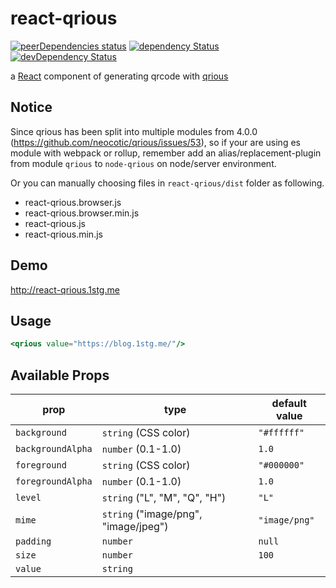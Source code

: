 # react-qrious

[![peerDependencies status](https://david-dm.org/JounQin/react-qrious/peer-status.svg)](https://david-dm.org/JounQin/react-qrious?type=peer)
[![dependency Status](https://david-dm.org/JounQin/react-qrious/status.svg)](https://david-dm.org/JounQin/react-qrious)
[![devDependency Status](https://david-dm.org/JounQin/react-qrious/dev-status.svg)](https://david-dm.org/JounQin/react-qrious?type=dev)

a [React](https://github.com/facebook/react) component of generating qrcode with [qrious](https://github.com/neocotic/qrious)

## Notice

Since qrious has been split into multiple modules from 4.0.0 (https://github.com/neocotic/qrious/issues/53), so if your are using es module with webpack or rollup, remember add an alias/replacement-plugin from module `qrious` to `node-qrious` on node/server environment.

Or you can manually choosing files in `react-qrious/dist` folder as following.

- react-qrious.browser.js
- react-qrious.browser.min.js
- react-qrious.js
- react-qrious.min.js

## Demo

http://react-qrious.1stg.me

## Usage

``` jsx
<qrious value="https://blog.1stg.me/"/>
```

## Available Props

prop      | type                 | default value
----------|----------------------|--------------
`background` | `string` (CSS color) | `"#ffffff"`
`backgroundAlpha` | `number` (0.1-1.0) | `1.0`
`foreground` | `string` (CSS color) | `"#000000"`
`foregroundAlpha` | `number` (0.1-1.0) | `1.0`
`level` | `string` ("L", "M", "Q", "H") | `"L"`
`mime` | `string` ("image/png", "image/jpeg") | `"image/png"`
`padding` | `number` | `null`
`size`    | `number`             | `100`
`value`   | `string`             |
